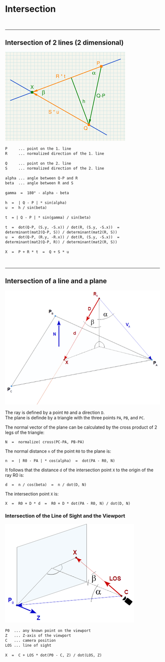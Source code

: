 
# Intersection


<br/><hr/>
## Intersection of 2 lines (2 dimensional)

![intersect line and line](image/isect_line_line_2d.png)

    P     ... point on the 1. line
    R     ... normalized direction of the 1. line

    Q     ... point on the 2. line
    S     ... normalized direction of the 2. line

    alpha ... angle between Q-P and R
    beta  ... angle between R and S
    
    gamma  =  180° - alpha - beta

    h  =  | Q - P | * sin(alpha)
    u  =  h / sin(beta)

    t  = | Q - P | * sin(gamma) / sin(beta)
    
    t  =  dot(Q-P, (S.y, -S.x)) / dot(R, (S.y, -S.x))  =  determinant(mat2(Q-P, S)) / determinant(mat2(R, S))
    u  =  dot(Q-P, (R.y, -R.x)) / dot(R, (S.y, -S.x))  =  determinant(mat2(Q-P, R)) / determinant(mat2(R, S))

    X  =  P + R * t  =  Q + S * u

<br/><hr/>
## Intersection of a line and a plane


![intersect line and plane](image/intersection_ray_plane_R0.png)

The ray is defined by a point `R0` and a direction `D`.<br/>
The plane is definde by a triangle with the three points `PA`, `PB`, and `PC`.

The normal vector of the plane can be calculated by the cross product of 2 legs of the triangle:

    N  =  normalize( cross(PC-PA, PB-PA)

The normal distance `n` of the point `R0` to the plane is:

    n  =  | R0 - PA | * cos(alpha)  =  dot(PA - R0, N)

It follows that the distance `d` of the intersection point `X` to the origin of the ray R0 is:

    d  =  n / cos(beta)  =  n / dot(D, N)

The intersection point `X` is:

    X  =  R0 + D * d  =  R0 + D * dot(PA - R0, N) / dot(D, N)


### Intersection of the Line of Sight and the Viewport

![intersect line of sight and viewport](image/isect_los_plane.png)

    P0  ... any known point on the viewport
    Z   ... Z-axis of the viewport 
    C   ... camera position
    LOS ... line of sight

    X  =  C + LOS * dot(P0 - C, Z) / dot(LOS, Z)